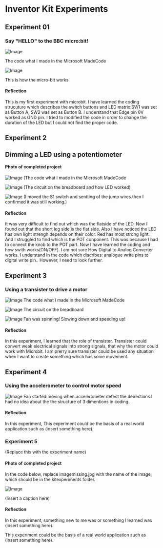 # Inventor Kit Experiments


## Experiment 01 ##
### Say "HELLO" to the BBC micro:bit! ###



![Image](001.png)

The code what I made in the Microsoft MadeCode



![Image](011.png)

This is how the micro-bit works



#### Reflection ####

This is my first experiment with microbit. I have learned the coding strucuture which describes the switch buttons and LED matrix.SW1 was set as Button A, SW2 was set as Button B. I understand that Edge pin 0V worked as GND pin.
I tried to modified the code in order to change the duration of the LED but I could not find the proper code.

## Experiment 2 ##

## Dimming a LED using a potentiometer ##

#### Photo of completed project ####
![Image](0311.png)
(The code what I made in the Microsoft MadeCode


![Image](020.png)
(The circuit on the breadboard and how LED worked)


![Image](021.png)
(I moved the S1 switch and sentting of the jump wires.then I confirmed it was still working.)

#### Reflection ####
It was very difficult to find out which was the flatside of the LED. Now I found out that the short leg side is the flat side. Also I have noticed the LED has own light strengh depends on their color. Red has most strong light.
And I struggled to find which is the POT conponent. This was because I had to connect the knob to the POT part. 
Now I have learned the coding and how swith works(ON/OFF). I am not sure How Digital to Analog Converter works. I understand in the code which discribes: analogue write pins to digital write pin.. However, I need to look further.

## Experiment 3 ##

### Using a transister to drive a motor ###


![Image](031.png)
The code what I made in the Microsoft MadeCode


![Image](0333.png)
The circuit on the breadboard

![Image](0322.png)
Fan was spinning! Slowing down and speeding up!

#### Reflection ####

In this experiment, I learned that the role of transister. Transister could convert weak electrical signals into strong signals, that why the motor could work with Microbit. I am prerry sure transister could be used any situation when I want to create something which has some movement.


## Experiment 4 ##

### Using the accelerometer to control motor speed ###

![Image](0344.png)
Fan started moving when accelerometer detect the deirections.I had no idea about the the structure of 3 dimentions in coding.


#### Reflection ####

In this experiment, 
This experiment could be the basis of a real world application such as (insert something here).

### Experiment 5 ###

(Replace this with the experiment name)

#### Photo of completed project ####
In the code below, replace imagemissing.jpg with the name of the image, which should be in the kitexperiments folder.

![Image](missingimage.png)

(Insert a caption here)

#### Reflection ####

In this experiment, something new to me was or something I learned was (insert something here).

This experiment could be the basis of a real world application such as (insert something here).

